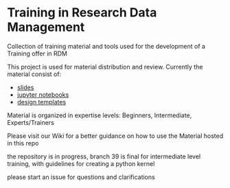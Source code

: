 # Training in  Research Data Management<bc>

Collection of training material and tools used for the development of a Training offer in RDM



This project is used for material distribution and review.
Currently the material consist of:
* [slides](https://gitlab.helmholtz-berlin.de/a2395/training_material1/-/blob/master/intermediate/slides)
* [jupyter notebooks](https://gitlab.helmholtz-berlin.de/a2395/training_material1/-/blob/master/intermediate/notebooks/)
* [design templates](https://gitlab.helmholtz-berlin.de/a2395/training_material1/-/edit/master/trainer)

Material is organized in expertise levels: Beginners, Intermediate, Experts/Trainers

Please visit our Wiki for a better guidance on how to use the Material hosted in this repo


 the repository is in progress, branch 39 is final for intermediate level training, 
with guidelines for creating a python kernel


please start an issue for questions and clarifications

